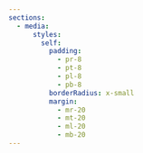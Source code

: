 ```yaml
---
sections:
  - media:
      styles:
        self:
          padding:
            - pr-8
            - pt-8
            - pl-8
            - pb-8
          borderRadius: x-small
          margin:
            - mr-20
            - mt-20
            - ml-20
            - mb-20
---
```

